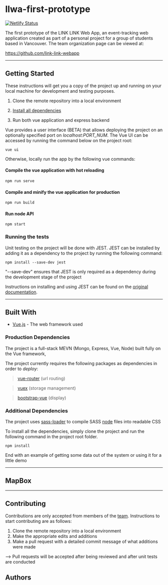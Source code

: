 # llwa-first-prototype
[![Netlify Status](https://api.netlify.com/api/v1/badges/3b398591-ef2c-400a-ade2-f02e6f27c42f/deploy-status)](https://app.netlify.com/sites/link-link-web-app/deploys)


The first prototype of the LINK LINK Web App, an event-tracking web application created as part of a personal project for a group of students based in Vancouver. The team organization page can be viewed at:

https://github.com/link-link-webapp

- - - -

## Getting Started

These instructions will get you a copy of the project up and running on your local machine for development and testing purposes.

1. Clone the remote repository into a local environment

2. [Install all dependencies](#dependency)

3. Run both vue application and express backend

Vue provides a user interface (BETA) that allows deploying the project on an optionally specified port on *localhost:PORT_NUM*. The Vue UI can be accessed by running the command below on the project root:

```
vue ui
```

Otherwise, locally run the app by the following vue commands:

#### Compile the vue application with hot reloading

```
npm run serve
```

#### Compile and minify the vue application for production

```
npm run build
```

#### Run node API

```
npm start
```


### Running the tests

Unit testing on the project will be done with JEST. JEST can be installed by adding it as a dependency to the project by running the following command:

```
npm install --save-dev jest
```

"--save-dev" ensures that JEST is only required as a dependency during the development stage of the project

Instructions on installing and using JEST can be found on the [original documentation](https://jestjs.io/docs/en/getting-started).

- - - -

## Built With

* [Vue.js](https://vuejs.org/v2/guide/) - The web framework used

### Production Dependencies

The project is a full-stack MEVN (Mongo, Express, Vue, Node) built fully on the Vue framework, 

The project currently requires the following packages as dependencies in order to _deploy_:

> [vue-router](https://router.vuejs.org/guide/#html) (url routing)

> [vuex](https://vuex.vuejs.org/guide/) (storage management)

> [bootstrap-vue](https://bootstrap-vue.js.org/docs) (display)

### Additional Dependencies

The project uses [sass-loader](https://vue-loader.vuejs.org/guide/pre-processors.html#sass) to compile SASS [node](https://github.com/sass/node-sass) files into readable CSS

<a name="dependency"></a>To install all the dependencies, simply clone the project and run the following command in the project root folder. 

```
npm install
```

End with an example of getting some data out of the system or using it for a little demo

- - - -

## MapBox

- - - -

## Contributing

Contributions are only accepted from members of the [team](https://github.com/link-link-webapp). Instructions to start contributing are as follows:

1. Clone the remote repository into a local environment
2. Make the appropriate edits and additions
3. Make a pull request with a detailed commit message of what additions were made

--> Pull requests will be accepted after being reviewed and after unit tests are conducted

## Authors

